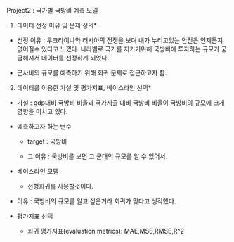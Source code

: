 Project2 : 국가별 국방비 예측 모델

1.   데이터 선정 이유 및 문제 정의*
  -   선정 이유 : 우크라이나와 러시아의 전쟁을 보며 내가 누리고있는 안전은 언제든지 없어질수 있다고 느꼈다. 나라별로 국가를 지키기위해 국방비에 투자하는 규모가 궁금해져서 데이터를 선정하게 되었다.

  -   군사비의 규모를 예측하기 위해 회귀 문제로 접근하고자 함.

2. 데이터를 이용한 가설 및 평가지표, 베이스라인 선택*  
- 가설 : gdp대비 국방비 비율과 국가지출 대비 국방비 비율이 국방비의 규모에 크게 영향을 미치고 있다.

- 예측하고자 하는 변수

    - target : 국방비

  - 그 이유 : 국방비를 보면 그 군대의 규모를 알 수 있어서.

- 베이스라인 모델

    - 선형회귀를 사용할것이다.

- 이유 : 국방비의 규모를 알고 싶은거라 회귀가 맞다고 생각했다.


- 평가지표 선택

    - 회귀 평가지표(evaluation metrics): MAE,MSE,RMSE,R^2

